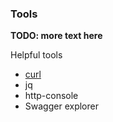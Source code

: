 ### Tools

__TODO: more text here__

Helpful tools 

- [curl](https://curl.haxx.se)
- jq
- http-console
- Swagger explorer

